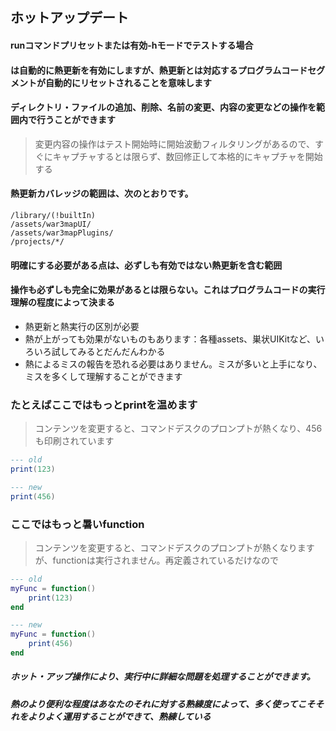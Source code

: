 ## ホットアップデート

#### runコマンドプリセットまたは有効-hモードでテストする場合

#### は自動的に熱更新を有効にしますが、熱更新とは対応するプログラムコードセグメントが自動的にリセットされることを意味します

#### ディレクトリ・ファイルの追加、削除、名前の変更、内容の変更などの操作を範囲内で行うことができます

> 変更内容の操作はテスト開始時に開始波動フィルタリングがあるので、すぐにキャプチャするとは限らず、数回修正して本格的にキャプチャを開始する

#### 熱更新カバレッジの範囲は、次のとおりです。

```text
/library/(!builtIn)
/assets/war3mapUI/
/assets/war3mapPlugins/
/projects/*/
```

#### 明確にする必要がある点は、必ずしも有効ではない熱更新を含む範囲

#### 操作も必ずしも完全に効果があるとは限らない。これはプログラムコードの実行理解の程度によって決まる

* 熱更新と熱実行の区別が必要
* 熱が上がっても効果がないものもあります：各種assets、巣状UIKitなど、いろいろ試してみるとだんだんわかる
* 熱によるミスの報告を恐れる必要はありません。ミスが多いと上手になり、ミスを多くして理解することができます

### たとえばここではもっとprintを温めます

> コンテンツを変更すると、コマンドデスクのプロンプトが熱くなり、456も印刷されています

```lua
--- old
print(123)

--- new
print(456)
```

### ここではもっと暑いfunction

> コンテンツを変更すると、コマンドデスクのプロンプトが熱くなりますが、functionは実行されません。再定義されているだけなので

```lua
--- old
myFunc = function()
    print(123)
end

--- new
myFunc = function()
    print(456)
end
```

##### ホット・アップ操作により、実行中に詳細な問題を処理することができます。

##### 熱のより便利な程度はあなたのそれに対する熟練度によって、多く使ってこそそれをよりよく運用することができて、熟練している
